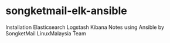 # songketmail-elk-ansible
Installation Elasticsearch Logstash Kibana Notes using Ansible by SongketMail LinuxMalaysia Team
